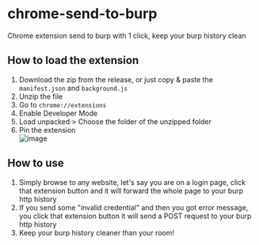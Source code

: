 # chrome-send-to-burp
Chrome extension send to burp with 1 click, keep your burp history clean 

## How to load the extension
1. Download the zip from the release, or just copy & paste the `manifest.json` and `background.js`
2. Unzip the file
3. Go to `chrome://extensions`
4. Enable Developer Mode
5. Load unpacked > Choose the folder of the unzipped folder
6. Pin the extension  
![image](https://github.com/zyairelai/chrome-send-to-burp/assets/49854907/db1870c9-891d-4d19-9328-fff2c70ed6d9)

## How to use
1. Simply browse to any website, let's say you are on a login page, click that extension button and it will forward the whole page to your burp http history
2. If you send some "invalid credential" and then you got error message, you click that extension button it will send a POST request to your burp http history
3. Keep your burp history cleaner than your room!
